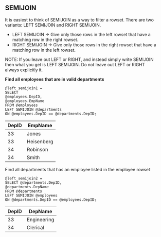 ## SEMIJOIN
It is easiest to think of SEMIJOIN as a way to filter a rowset.
There are two variants: LEFT SEMIJOIN and RIGHT SEMIJOIN.

* LEFT SEMIJOIN -> Give only those rows in the left rowset that have a matching row in the right rowset.
* RIGHT SEMIJOIN -> Give only those rows in the right rowset that have a matching row in the left rowset.

NOTE: If you leave out LEFT or RIGHT, and instead simply write SEMIJOIN then what you get is LEFT SEMIJOIN. Do not leave out LEFT or RIGHT always explicitly it.

**Find all employees that are in valid departments**

```
@left_semijoin1 =
SELECT
@employees.DepID,
@employees.EmpName
FROM @employees
LEFT SEMIJOIN @departments
ON @employees.DepID == @departments.DepID;
```

| DepID | EmpName |
| --- | --- |
| 33 | Jones |
| 33 | Heisenberg |
| 34 | Robinson |
| 34 | Smith |

Find all departments that has an employee listed in the employee rowset

```
@left_semijoin2 =
SELECT @departments.DepID,
@departments.DepName
FROM @departments
LEFT SEMIJOIN @employees
ON @departments.DepID == @employees.DepID;
```

| DepID | DepName |
| --- | --- |
| 33 | Engineering |
| 34 | Clerical |

